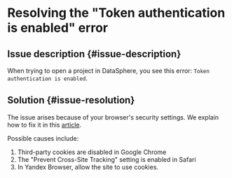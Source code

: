 # Resolving the "Token authentication is enabled" error


## Issue description {#issue-description}

When trying to open a project in DataSphere, you see this error: ```Token authentication is enabled```.

## Solution {#issue-resolution}

The issue arises because of your browser's security settings. We explain how to fix it in this [article](https://cloud.yandex.ru/docs/datasphere/qa/#browser).

Possible causes include:
1. Third-party cookies are disabled in Google Chrome
2. The "Prevent Cross-Site Tracking" setting is enabled in Safari
3. In Yandex Browser, allow the site to use cookies.



